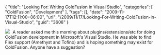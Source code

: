 {
	"title": "Looking For: Writing ColdFusion in Visual Studio",
	"categories": [
		"ColdFusion",
		"Development"
	],
	"tags": [],
	"date": "2009-11-17T12:11:00+06:00",
	"url": "/2009/11/17/Looking-For-Writing-ColdFusion-in-Visual-Studio",
	"guid": "3608"
}

<img src="https://static.raymondcamden.com/images/cfjedi/vs_mainlogo.png" style="align:left;padding-right:5px" />
A reader asked me this morning about plugins/extensions/etc for doing ColdFusion development in Microsoft's Visual Studio. He was able to find Flex support (Amethyst and Tofino) and is hoping something may exist for ColdFusion. Anyone have a suggestion?
<br clear="left">